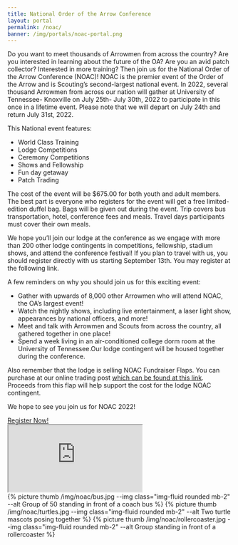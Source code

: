 ```yaml
---
title: National Order of the Arrow Conference
layout: portal
permalink: /noac/
banner: /img/portals/noac-portal.png
---
```


<div class="row">

  <div class="col-md-8">

<p>Do you want to meet thousands of Arrowmen from across the country? Are you interested in learning about the future of the OA? Are you an avid patch collector? Interested in more training? Then join us for the National Order of the Arrow Conference (NOAC)! NOAC is the premier event of the Order of the Arrow and is Scouting’s second-largest national event. In 2022, several thousand Arrowmen from across our nation will gather at University of Tennessee- Knoxville on July 25th- July 30th, 2022 to participate in this once in a lifetime event. Please note that we will depart on July 24th and return July 31st, 2022.</p>

This National event features:
<ul>
  <li>World Class Training</li>
  <li>Lodge Competitions</li>
  <li>Ceremony Competitions</li>
  <li>Shows and Fellowship</li>
  <li>Fun day getaway</li>
  <li>Patch Trading</li>
</ul>

<p>The cost of the event will be $675.00 for both youth and adult members. The best part is everyone who registers for the event will get a free limited-edition duffel bag.  Bags will be given out during the event. Trip covers bus transportation, hotel, conference fees and meals. Travel days participants must cover their own meals.</p>

<p>We hope you’ll join our lodge at the conference as we engage with more than 200 other lodge contingents in competitions, fellowship, stadium shows, and attend the conference festival! If you plan to travel with us, you should register directly with us starting September 13th. You may register at the following link.</p>

A few reminders on why you should join us for this exciting event:
<ul>
  <li>Gather with upwards of 8,000 other Arrowmen who will attend NOAC, the OA’s largest event!</li>
  <li>Watch the nightly shows, including live entertainment, a laser light show, appearances by national officers, and more!</li>
  <li>Meet and talk with Arrowmen and Scouts from across the country, all gathered together in one place!</li>
  <li>Spend a week living in an air-conditioned college dorm room at the University of Tennessee.Our lodge contingent will be housed together during the conference.</li>
</ul>

<p>Also remember that the lodge is selling NOAC Fundraiser Flaps.  You can purchase at our online trading post <a href="https://unami-lodge-one.square.site/" target="_blank">which can be found at this link</a>. Proceeds from this flap will help support the cost for the lodge NOAC contingent.</p>
<p>We hope to see you join us for NOAC 2022!</p>


<div class="row justify-content-center">
  <div class="col-md-4 text-center">
    <a href="https://colbsa.doubleknot.com/event/2849155" class="btn btn-primary btn-block my-3" target="_blank">Register Now!</a>
  </div>
</div>


<div class="row">
  <div class="col">
    <div class="embed-responsive embed-responsive-16by9 mb-3">
      <iframe class="embed-responsive-item" src="https://www.youtube.com/embed/cQgiGEsCkPg" allow="accelerometer; autoplay; encrypted-media; gyroscope; picture-in-picture" allowfullscreen></iframe>
    </div>
  </div>
</div>

  </div>

  <div class="col-md-4">
  {% picture thumb /img/noac/bus.jpg --img class="img-fluid rounded mb-2" --alt Group of 50 standing in front of a coach bus %}
  {% picture thumb /img/noac/turtles.jpg --img class="img-fluid rounded mb-2" --alt Two turtle mascots posing together %}
  {% picture thumb /img/noac/rollercoaster.jpg --img class="img-fluid rounded mb-2" --alt Group standing in front of a rollercoaster %}
  </div>

</div>
